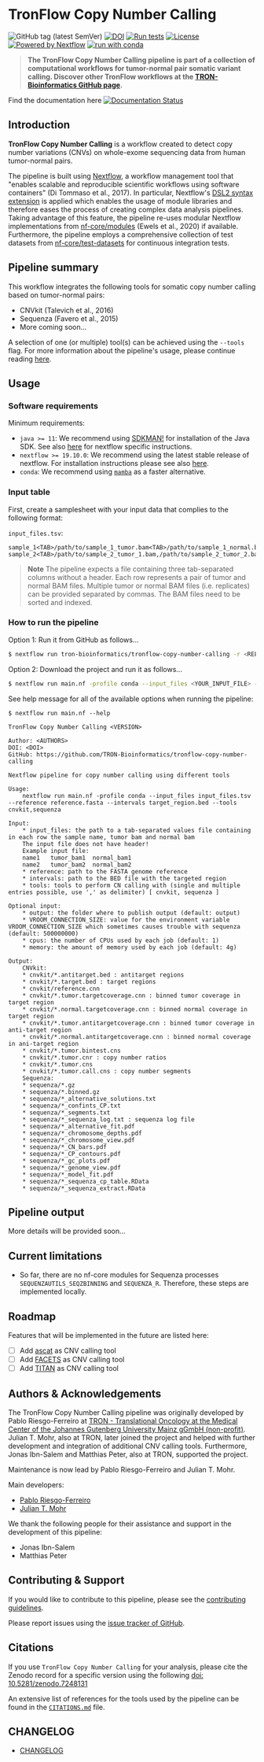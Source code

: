 # TronFlow Copy Number Calling 

![GitHub tag (latest SemVer)](https://img.shields.io/github/v/release/tron-bioinformatics/tronflow-copy-number-calling?sort=semver)
[![DOI](https://zenodo.org/badge/DOI/10.5281/zenodo.7248131.svg)](https://doi.org/10.5281/zenodo.7248131)
[![Run tests](https://github.com/TRON-Bioinformatics/tronflow-copy-number-calling/actions/workflows/automated_tests.yml/badge.svg?branch=master)](https://github.com/TRON-Bioinformatics/tronflow-copy-number-calling/actions/workflows/automated_tests.yml)
[![License](https://img.shields.io/badge/license-MIT-green)](https://opensource.org/licenses/MIT)
[![Powered by Nextflow](https://img.shields.io/badge/powered%20by-Nextflow-orange.svg?style=flat&colorA=E1523D&colorB=007D8A)](https://www.nextflow.io/)
[![run with conda](https://img.shields.io/badge/run%20with-conda-3EB049?labelColor=000000&logo=anaconda)](https://docs.conda.io/en/latest/)

> **The TronFlow Copy Number Calling pipeline is part of a collection of computational workflows for tumor-normal pair somatic variant calling. Discover other TronFlow workflows at the [TRON-Bioinformatics GitHub page](https://github.com/TRON-Bioinformatics).** 

Find the documentation here [![Documentation Status](https://readthedocs.org/projects/tronflow-docs/badge/?version=latest)](https://tronflow-docs.readthedocs.io/en/latest/?badge=latest)

## Introduction  

**TronFlow Copy Number Calling** is a workflow created to detect copy number variations (CNVs) on whole-exome sequencing data from human tumor-normal pairs. 

The pipeline is built using [Nextflow](https://www.nextflow.io), a workflow management tool that "enables scalable and reproducible scientific workflows using software containers" (Di Tommaso et al., 2017). In particular, Nextflow's [DSL2 syntax extension](https://www.nextflow.io/docs/latest/dsl2.html) is applied which enables the usage of module libraries and therefore eases the process of creating complex data analysis pipelines. Taking advantage of this feature, the pipeline re-uses modular Nextflow implementations from [nf-core/modules](https://github.com/nf-core/modules) (Ewels et al., 2020) if available. Furthermore, the pipeline employs a comprehensive collection of test datasets from [nf-core/test-datasets](https://github.com/nf-core/test-datasets) for continuous integration tests. 

## Pipeline summary 

This workflow integrates the following tools for somatic copy number calling based on tumor-normal pairs:  

- CNVkit (Talevich et al., 2016)  
- Sequenza (Favero et al., 2015)  
- More coming soon...  

A selection of one (or multiple) tool(s) can be achieved using the `--tools` flag. For more information about the pipeline's usage, please continue reading [here](#usage). 

## Usage 

### Software requirements 

Minimum requirements: 

- `java >= 11`: We recommend using [SDKMAN!](https://sdkman.io/) for installation of the Java SDK. See also [here](https://www.nextflow.io/docs/latest/getstarted.html#requirements) for nextflow specific instructions.  
- `nextflow >= 19.10.0`: We recommend using the latest stable release of nextflow. For installation instructions please see also [here](https://www.nextflow.io/docs/latest/getstarted.html#installation).  
- `conda`: We recommend using [`mamba`](https://mamba.readthedocs.io/en/latest/installation.html) as a faster alternative.  

### Input table 

First, create a samplesheet with your input data that complies to the following format: 

`input_files.tsv`: 

```
sample_1<TAB>/path/to/sample_1_tumor.bam<TAB>/path/to/sample_1_normal.bam
sample_2<TAB>/path/to/sample_2_tumor_1.bam,/path/to/sample_2_tumor_2.bam<TAB>/path/to/sample_2_normal_1.bam,/path/to/sample_2_normal_2.bam
```

> **Note**
> The pipeline expects a file containing three tab-separated columns without a header. Each row represents a pair of tumor and normal BAM files. Multiple tumor or normal BAM files (i.e. replicates) can be provided separated by commas. The BAM files need to be sorted and indexed. 

### How to run the pipeline 

Option 1: Run it from GitHub as follows...

```bash
$ nextflow run tron-bioinformatics/tronflow-copy-number-calling -r <RELEASE|BRANCH> -profile conda --input_files <YOUR_INPUT_FILE> --reference <YOUR_REFERENCE_FASTA> --intervals <YOUR_TARGET_REGIONS_BED> --tools cnvkit,sequenza
```

Option 2: Download the project and run it as follows...

```bash
$ nextflow run main.nf -profile conda --input_files <YOUR_INPUT_FILE> --reference <YOUR_REFERENCE_FASTA> --intervals <YOUR_TARGET_REGIONS_BED> --tools cnvkit,sequenza
```

See help message for all of the available options when running the pipeline: 

```
$ nextflow run main.nf --help

TronFlow Copy Number Calling <VERSION>

Author: <AUTHORS>
DOI: <DOI>
GitHub: https://github.com/TRON-Bioinformatics/tronflow-copy-number-calling

Nextflow pipeline for copy number calling using different tools

Usage:
    nextflow run main.nf -profile conda --input_files input_files.tsv --reference reference.fasta --intervals target_region.bed --tools cnvkit,sequenza

Input:
    * input_files: the path to a tab-separated values file containing in each row the sample name, tumor bam and normal bam
    The input file does not have header!
    Example input file:
    name1	tumor_bam1	normal_bam1
    name2	tumor_bam2	normal_bam2
    * reference: path to the FASTA genome reference
    * intervals: path to the BED file with the targeted region
    * tools: tools to perform CN calling with (single and multiple entries possible, use ',' as delimiter) [ cnvkit, sequenza ]

Optional input:
    * output: the folder where to publish output (default: output)
    * VROOM_CONNECTION_SIZE: value for the environment variable VROOM_CONNECTION_SIZE which sometimes causes trouble with sequenza (default: 500000000)
    * cpus: the number of CPUs used by each job (default: 1)
    * memory: the amount of memory used by each job (default: 4g)

Output:
    CNVkit:  
    * cnvkit/*.antitarget.bed : antitarget regions  
    * cnvkit/*.target.bed : target regions  
    * cnvkit/reference.cnn  
    * cnvkit/*.tumor.targetcoverage.cnn : binned tumor coverage in target region  
    * cnvkit/*.normal.targetcoverage.cnn : binned normal coverage in target region  
    * cnvkit/*.tumor.antitargetcoverage.cnn : binned tumor coverage in anti-target region  
    * cnvkit/*.normal.antitargetcoverage.cnn : binned normal coverage in ani-target region  
    * cnvkit/*.tumor.bintest.cns  
    * cnvkit/*.tumor.cnr : copy number ratios  
    * cnvkit/*.tumor.cns  
    * cnvkit/*.tumor.call.cns : copy number segments  
    Sequenza:  
    * sequenza/*.gz
    * sequenza/*.binned.gz  
    * sequenza/*_alternative_solutions.txt  
    * sequenza/*_confints_CP.txt  
    * sequenza/*_segments.txt  
    * sequenza/*_sequenza_log.txt : sequenza log file  
    * sequenza/*_alternative_fit.pdf  
    * sequenza/*_chromosome_depths.pdf  
    * sequenza/*_chromosome_view.pdf  
    * sequenza/*_CN_bars.pdf  
    * sequenza/*_CP_contours.pdf
    * sequenza/*_gc_plots.pdf  
    * sequenza/*_genome_view.pdf
    * sequenza/*_model_fit.pdf  
    * sequenza/*_sequenza_cp_table.RData  
    * sequenza/*_sequenza_extract.RData  

```

## Pipeline output 

More details will be provided soon...

## Current limitations 

- So far, there are no nf-core modules for Sequenza processes `SEQUENZAUTILS_SEQZBINNING` and `SEQUENZA_R`. Therefore, these steps are implemented locally.  

## Roadmap 

Features that will be implemented in the future are listed here:

- [ ] Add [ascat](https://github.com/VanLoo-lab/ascat) as CNV calling tool  
- [ ] Add [FACETS](https://github.com/mskcc/facets) as CNV calling tool  
- [ ] Add [TITAN](https://github.com/gavinha/TitanCNA) as CNV calling tool  

## Authors & Acknowledgements 

The TronFlow Copy Number Calling pipeline was originally developed by Pablo Riesgo-Ferreiro at [TRON - Translational Oncology at the Medical Center of the Johannes Gutenberg University Mainz gGmbH (non-profit)](https://tron-mainz.de/). Julian T. Mohr, also at TRON, later joined the project and helped with further development and integration of additional CNV calling tools. Furthermore, Jonas Ibn-Salem and Matthias Peter, also at TRON, supported the project. 

Maintenance is now lead by Pablo Riesgo-Ferreiro and Julian T. Mohr. 

Main developers: 

- [Pablo Riesgo-Ferreiro](mailto:Pablo.RiesgoFerreiro@TRON-Mainz.DE)  
- [Julian T. Mohr](mailto:Julian.Mohr@TRON-Mainz.de)  

We thank the following people for their assistance and support in the development of this pipeline: 

- Jonas Ibn-Salem  
- Matthias Peter  

## Contributing & Support 

If you would like to contribute to this pipeline, please see the [contributing guidelines](CONTRIBUTING.md). 

Please report issues using the [issue tracker of GitHub](https://github.com/TRON-Bioinformatics/tronflow-copy-number-calling/issues). 

## Citations 

If you use `TronFlow Copy Number Calling` for your analysis, please cite the Zenodo record for a specific version using the following [doi: 10.5281/zenodo.7248131](https://doi.org/10.5281/zenodo.7248131)

An extensive list of references for the tools used by the pipeline can be found in the [`CITATIONS.md`](CITATIONS.md) file. 

## CHANGELOG 

- [CHANGELOG](CHANGELOG.md)
